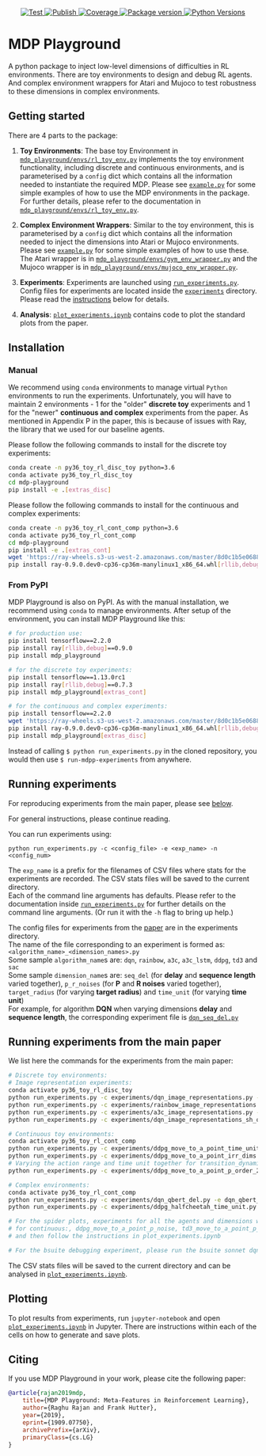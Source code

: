 <p align="center">

<a href="https://github.com/automl/mdp-playground/actions/workflows/gh-test.yml" target="_blank">
    <img src="https://github.com/automl/mdp-playground/actions/workflows/gh-test.yml/badge.svg" alt="Test">
</a>
<a href="https://github.com/automl/mdp-playground/actions/workflows/publish.yml" target="_blank">
    <img src="https://github.com/automl/mdp-playground/actions/workflows/publish.yml/badge.svg" alt="Publish">
</a>
<a href="https://codecov.io/gh/automl/mdp-playground" target="_blank">
    <img src="https://img.shields.io/codecov/c/github/automl/mdp-playground?color=%2334D058" alt="Coverage">
</a>
<a href="https://pypi.org/project/mdp-playground/" target="_blank">
    <img src="https://img.shields.io/pypi/v/mdp-playground?color=%2334D058&label=pypi%20package" alt="Package version">
</a>
<a href="https://pypi.org/project/mdp-playground/" target="_blank">
    <img src="https://img.shields.io/pypi/pyversions/mdp-playground.svg" alt="Python Versions">
</a>
</p>


# MDP Playground
A python package to inject low-level dimensions of difficulties in RL environments. There are toy environments to design and debug RL agents. And complex environment wrappers for Atari and Mujoco to test robustness to these dimensions in complex environments.

## Getting started
There are 4 parts to the package:
1) **Toy Environments**: The base toy Environment in [`mdp_playground/envs/rl_toy_env.py`](mdp_playground/envs/rl_toy_env.py) implements the toy environment functionality, including discrete and continuous environments, and is parameterised by a `config` dict which contains all the information needed to instantiate the required MDP. Please see [`example.py`](example.py) for some simple examples of how to use the MDP environments in the package. For further details, please refer to the documentation in [`mdp_playground/envs/rl_toy_env.py`](mdp_playground/envs/rl_toy_env.py).

2) **Complex Environment Wrappers**: Similar to the toy environment, this is parameterised by a `config` dict which contains all the information needed to inject the dimensions into Atari or Mujoco environments. Please see [`example.py`](example.py) for some simple examples of how to use these. The Atari wrapper is in [`mdp_playground/envs/gym_env_wrapper.py`](mdp_playground/envs/gym_env_wrapper.py) and the Mujoco wrapper is in [`mdp_playground/envs/mujoco_env_wrapper.py`](mdp_playground/envs/mujoco_env_wrapper.py).

3) **Experiments**: Experiments are launched using [`run_experiments.py`](run_experiments.py). Config files for experiments are located inside the [`experiments`](experiments) directory. Please read the [instructions](#running-experiments) below for details.

4) **Analysis**: [`plot_experiments.ipynb`](plot_experiments.ipynb) contains code to plot the standard plots from the paper.

## Installation
### Manual
We recommend using `conda` environments to manage virtual `Python` environments to run the experiments. Unfortunately, you will have to maintain 2 environments - 1 for the "older" **discrete toy** experiments and 1 for the "newer" **continuous and complex** experiments from the paper. As mentioned in Appendix P in the paper, this is because of issues with Ray, the library that we used for our baseline agents.

Please follow the following commands to install for the discrete toy experiments:
```bash
conda create -n py36_toy_rl_disc_toy python=3.6
conda activate py36_toy_rl_disc_toy
cd mdp-playground
pip install -e .[extras_disc]
```

Please follow the following commands to install for the continuous and complex experiments:
```bash
conda create -n py36_toy_rl_cont_comp python=3.6
conda activate py36_toy_rl_cont_comp
cd mdp-playground
pip install -e .[extras_cont]
wget 'https://ray-wheels.s3-us-west-2.amazonaws.com/master/8d0c1b5e068853bf748f72b1e60ec99d240932c6/ray-0.9.0.dev0-cp36-cp36m-manylinux1_x86_64.whl'
pip install ray-0.9.0.dev0-cp36-cp36m-manylinux1_x86_64.whl[rllib,debug]
```

### From PyPI
MDP Playground is also on PyPI. As with the manual installation, we recommend using `conda` to manage environments. After setup of the environment, you can install MDP Playground like this:
```bash
# for production use:
pip install tensorflow==2.2.0
pip install ray[rllib,debug]==0.9.0
pip install mdp_playground

# for the discrete toy experiments:
pip install tensorflow==1.13.0rc1
pip install ray[rllib,debug]==0.7.3
pip install mdp_playground[extras_cont]

# for the continuous and complex experiments:
pip install tensorflow==2.2.0
wget 'https://ray-wheels.s3-us-west-2.amazonaws.com/master/8d0c1b5e068853bf748f72b1e60ec99d240932c6/ray-0.9.0.dev0-cp36-cp36m-manylinux1_x86_64.whl'
pip install ray-0.9.0.dev0-cp36-cp36m-manylinux1_x86_64.whl[rllib,debug]
pip install mdp_playground[extras_disc]
```

Instead of calling `$ python run_experiments.py` in the cloned repository, you would then use `$ run-mdpp-experiments` from anywhere.

## Running experiments
For reproducing experiments from the main paper, please see [below](#running-experiments-from-the-main-paper).

For general instructions, please continue reading.

You can run experiments using:
```
python run_experiments.py -c <config_file> -e <exp_name> -n <config_num>
```
The `exp_name` is a prefix for the filenames of CSV files where stats for the experiments are recorded. The CSV stats files will be saved to the current directory.<br>
Each of the command line arguments has defaults. Please refer to the documentation inside [`run_experiments.py`](run_experiments.py) for further details on the command line arguments. (Or run it with the `-h` flag to bring up help.)

The config files for experiments from the [paper](https://arxiv.org/abs/1909.07750) are in the experiments directory.<br>
The name of the file corresponding to an experiment is formed as: `<algorithm_name>_<dimension_names>.py`<br>
Some sample `algorithm_name`s are: `dqn`, `rainbow`, `a3c`, `a3c_lstm`, `ddpg`, `td3` and `sac`<br>
Some sample `dimension_name`s are: `seq_del` (for **delay** and **sequence length** varied together), `p_r_noises` (for **P** and **R noises** varied together),
`target_radius` (for varying **target radius**) and `time_unit` (for varying **time unit**)<br>
For example, for algorithm **DQN** when varying dimensions **delay** and **sequence length**, the corresponding experiment file is [`dqn_seq_del.py`](experiments/dqn_seq_del.py)

## Running experiments from the main paper
We list here the commands for the experiments from the main paper:
```bash
# Discrete toy environments:
# Image representation experiments:
conda activate py36_toy_rl_disc_toy
python run_experiments.py -c experiments/dqn_image_representations.py -e dqn_image_representations
python run_experiments.py -c experiments/rainbow_image_representations.py -e rainbow_image_representations
python run_experiments.py -c experiments/a3c_image_representations.py -e a3c_image_representations
python run_experiments.py -c experiments/dqn_image_representations_sh_quant.py -e dqn_image_representations_sh_quant

# Continuous toy environments:
conda activate py36_toy_rl_cont_comp
python run_experiments.py -c experiments/ddpg_move_to_a_point_time_unit.py -e ddpg_move_to_a_point_time_unit
python run_experiments.py -c experiments/ddpg_move_to_a_point_irr_dims.py -e ddpg_move_to_a_point_irr_dims
# Varying the action range and time unit together for transition_dynamics_order = 2
python run_experiments.py -c experiments/ddpg_move_to_a_point_p_order_2.py -e ddpg_move_to_a_point_p_order_2

# Complex environments:
conda activate py36_toy_rl_cont_comp
python run_experiments.py -c experiments/dqn_qbert_del.py -e dqn_qbert_del
python run_experiments.py -c experiments/ddpg_halfcheetah_time_unit.py -e ddpg_halfcheetah_time_unit

# For the spider plots, experiments for all the agents and dimensions will need to be run from the experiments directory, i.e., for discrete: dqn_p_r_noises.py, a3c_p_r_noises, ..., dqn_seq_del, ..., dqn_sparsity, ..., dqn_image_representations, ...
# for continuous:, ddpg_move_to_a_point_p_noise, td3_move_to_a_point_p_noise, ..., ddpg_move_to_a_point_r_noise, ..., ddpg_move_to_a_point_irr_dims, ..., ddpg_move_to_a_point_action_loss_weight, ..., ddpg_move_to_a_point_action_max, ..., ddpg_move_to_a_point_target_radius, ..., ddpg_move_to_a_point_time_unit
# and then follow the instructions in plot_experiments.ipynb

# For the bsuite debugging experiment, please run the bsuite sonnet dqn agent on our toy environment while varying reward density. Commit https://github.com/deepmind/bsuite/commit/5116216b62ce0005100a6036fb5397e358652530 should work fine.
```

The CSV stats files will be saved to the current directory and can be analysed in [`plot_experiments.ipynb`](plot_experiments.ipynb).

## Plotting
To plot results from experiments, run `jupyter-notebook` and open [`plot_experiments.ipynb`](plot_experiments.ipynb) in Jupyter. There are instructions within each of the cells on how to generate and save plots.

## Citing
If you use MDP Playground in your work, please cite the following paper:

```bibtex
@article{rajan2019mdp,
    title={MDP Playground: Meta-Features in Reinforcement Learning},
    author={Raghu Rajan and Frank Hutter},
    year={2019},
    eprint={1909.07750},
    archivePrefix={arXiv},
    primaryClass={cs.LG}
}
```
